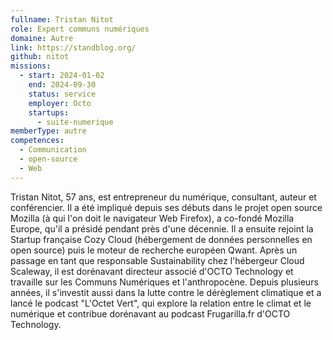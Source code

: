 ```yaml
---
fullname: Tristan Nitot
role: Expert communs numériques
domaine: Autre
link: https://standblog.org/
github: nitot
missions:
  - start: 2024-01-02
    end: 2024-09-30
    status: service
    employer: Octo
    startups:
      - suite-numerique
memberType: autre
competences:
  - Communication
  - open-source
  - Web
---
```

Tristan Nitot, 57 ans, est entrepreneur du numérique, consultant, auteur et conférencier. Il a été impliqué depuis ses débuts dans le projet open source Mozilla (à qui l'on doit le navigateur Web Firefox), a co-fondé Mozilla Europe, qu'il a présidé pendant près d'une décennie. Il a ensuite rejoint la Startup française Cozy Cloud (hébergement de données personnelles en open source) puis le moteur de recherche européen Qwant. Après un passage en tant que responsable Sustainability chez l'hébergeur Cloud Scaleway, il est dorénavant directeur associé d'OCTO Technology et travaille sur les Communs Numériques et l'anthropocène.
Depuis plusieurs années, il s'investit aussi dans la lutte contre le dérèglement climatique et a lancé le podcast "L'Octet Vert", qui explore la relation entre le climat et le numérique et contribue dorénavant au podcast Frugarilla.fr d'OCTO Technology.